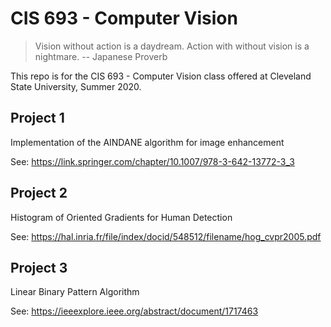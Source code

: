 CIS 693 - Computer Vision
=========================
> Vision without action is a daydream. Action with without vision is a
> nightmare. -- Japanese Proverb

This repo is for the CIS 693 - Computer Vision class offered at 
Cleveland State University, Summer 2020.

Project 1
---------
Implementation of the AINDANE algorithm for image enhancement

See: https://link.springer.com/chapter/10.1007/978-3-642-13772-3_3

Project 2
---------
Histogram of Oriented Gradients for Human Detection

See: https://hal.inria.fr/file/index/docid/548512/filename/hog_cvpr2005.pdf

Project 3
---------
Linear Binary Pattern Algorithm

See: https://ieeexplore.ieee.org/abstract/document/1717463